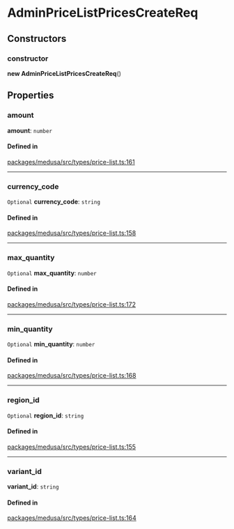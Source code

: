# AdminPriceListPricesCreateReq

## Constructors

### constructor

**new AdminPriceListPricesCreateReq**()

## Properties

### amount

 **amount**: `number`

#### Defined in

[packages/medusa/src/types/price-list.ts:161](https://github.com/medusajs/medusa/blob/e39010127/packages/medusa/src/types/price-list.ts#L161)

___

### currency\_code

 `Optional` **currency\_code**: `string`

#### Defined in

[packages/medusa/src/types/price-list.ts:158](https://github.com/medusajs/medusa/blob/e39010127/packages/medusa/src/types/price-list.ts#L158)

___

### max\_quantity

 `Optional` **max\_quantity**: `number`

#### Defined in

[packages/medusa/src/types/price-list.ts:172](https://github.com/medusajs/medusa/blob/e39010127/packages/medusa/src/types/price-list.ts#L172)

___

### min\_quantity

 `Optional` **min\_quantity**: `number`

#### Defined in

[packages/medusa/src/types/price-list.ts:168](https://github.com/medusajs/medusa/blob/e39010127/packages/medusa/src/types/price-list.ts#L168)

___

### region\_id

 `Optional` **region\_id**: `string`

#### Defined in

[packages/medusa/src/types/price-list.ts:155](https://github.com/medusajs/medusa/blob/e39010127/packages/medusa/src/types/price-list.ts#L155)

___

### variant\_id

 **variant\_id**: `string`

#### Defined in

[packages/medusa/src/types/price-list.ts:164](https://github.com/medusajs/medusa/blob/e39010127/packages/medusa/src/types/price-list.ts#L164)
